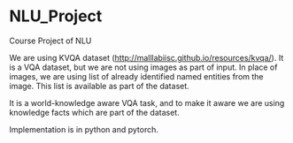 # NLU_Project
Course Project of NLU

We are using KVQA dataset (http://malllabiisc.github.io/resources/kvqa/). It is a VQA dataset, but we are not using images as part of input. In place of images, we are using list of already identified named entities from the image. This list is available as part of the dataset. 

It is a world-knowledge aware VQA task, and to make it aware we are using knowledge facts which are part of the dataset.

Implementation is in python and pytorch.

